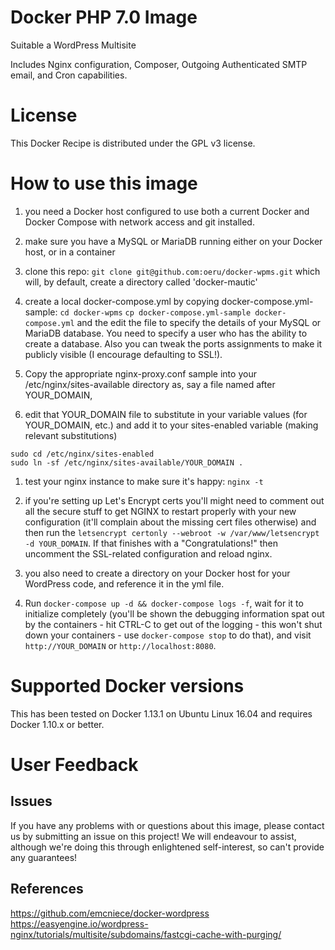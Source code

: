 Docker PHP 7.0 Image
====================

Suitable a WordPress Multisite

Includes Nginx configuration, Composer, Outgoing Authenticated SMTP email, and Cron capabilities.

# License

This Docker Recipe is distributed under the GPL v3 license.

# How to use this image

1. you need a Docker host configured to use both a current Docker and Docker Compose with network access and git installed.  

1. make sure you have a MySQL or MariaDB running either on your Docker host, or in a container

1. clone this repo:
`git clone git@github.com:oeru/docker-wpms.git`
which will, by default, create a directory called 'docker-mautic'

1. create a local docker-compose.yml by copying docker-compose.yml-sample:
`cd docker-wpms`
`cp docker-compose.yml-sample docker-compose.yml`
and the edit the file to specify the details of your MySQL or MariaDB database. You need to specify a user who has the ability to create a database. Also you can tweak the ports assignments to make it publicly visible (I encourage defaulting to SSL!).

1. Copy the appropriate nginx-proxy.conf sample into your /etc/nginx/sites-available directory as, say a file named after YOUR_DOMAIN,

1. edit that YOUR_DOMAIN file to substitute in your variable values (for YOUR_DOMAIN, etc.) and add it to your sites-enabled variable (making relevant substitutions)
```
sudo cd /etc/nginx/sites-enabled
sudo ln -sf /etc/nginx/sites-available/YOUR_DOMAIN .
```

1. test your nginx instance to make sure it's happy: `nginx -t`

1. if you're setting up Let's Encrypt certs you'll might need to comment out all the secure stuff to get NGINX to restart properly with your new configuration (it'll complain about the missing cert files otherwise) and then run the `letsencrypt certonly --webroot -w /var/www/letsencrypt -d YOUR_DOMAIN`. If that finishes with a "Congratulations!" then uncomment the SSL-related configuration and reload nginx.

1. you also need to create a directory on your Docker host for your WordPress code, and reference it in the yml file.

1. Run `docker-compose up -d && docker-compose logs -f`, wait for it to initialize completely (you'll be shown the debugging information spat out by the containers - hit CTRL-C to get out of the logging - this won't shut down your containers - use `docker-compose stop` to do that), and visit `http://YOUR_DOMAIN` or `http://localhost:8080`.

# Supported Docker versions

This has been tested on Docker 1.13.1 on Ubuntu Linux 16.04 and requires Docker 1.10.x or better.

# User Feedback


## Issues

If you have any problems with or questions about this image, please contact us by submitting an issue on this project! We will endeavour to assist, although we're doing this through enlightened self-interest, so can't provide any guarantees!

## References
https://github.com/emcniece/docker-wordpress
https://easyengine.io/wordpress-nginx/tutorials/multisite/subdomains/fastcgi-cache-with-purging/
